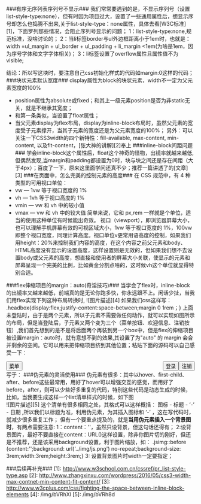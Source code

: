 ###有序无序列表序列号不显示###
我们常常要遇到的是，不显示序列号（设置list-style-type:none），但有时因为项目过大，设置了一些通用属性后，想显示序号却怎么也捣腾不出来,关于list-style-type：none属性，具体去看[W3C标准][1]，下面罗列那些情况，会阻止序列号显示的问题；
1：list-style-type:none,规范标准，没啥讨论的；
2：当li标签border与ul外边框距离小于1em时，也就是：
width =ul_margin + ul_border + ul_padding + li_margin <1em(为啥是1em，因为序号字体和文字字体相关)；
3：li标签设置了overflow属性且属性值不为visible; 

结论：所以写这块时，要注意自己css初始化样式的代码如margin:0这样的代码；
###块状元素默认宽度###
display属性为block的块状元素，width不一定为父元素宽度的100% 

 - position属性为absolute或fixed；和其上一级元素position是否为非static无关，就是不继承其宽度；
 - 和第一条类似，当设置了float属性；
 - 当父元素display为flex布局，display为inline-block布局时，虽然父元素的宽度受子元素撑开，当其子元素的宽度还是为父元素宽度的100%；
另外：可以关注一下CSS3width的四个新特性：fill-available, max-content, min-content, 以及fit-content，[张大神的讲解][2]奉上
###inline-block间距问题###
学会inline-block这个属性后，float这个神奇的怪物，出镜率就越来越低,但偶然发现,当margin和padding都设置为0时，块与块之间还是存在间距（大于4px）；百度了一下，原来这里面学问还真不少；推荐一篇讲透了的[文章][3]
###在页面中，怎么完美的控制元素的高度###
在 CSS 规范中，有 4 种类型的可用视口单位：
 - vw — 1vw 等于视口宽度的 1%
 - vh — 1vh 等于视口高度的 1%
 - vmin — vw 和 vh 中的较小值
 - vmax — vw 和 vh 中的较大值
简单来说，它和 px,rem 一样就是个单位，适当的使用这种单位有时候能出奇效。
视口（viewport），即浏览器屏幕大小，也可以理解手机屏幕有效的可视区域大小，1vw 等于视口宽度的 1%，100vw 即整个视口宽度，同理计算高度。视口单位v更常用语高度的控制，如果我们用height：20%来控制我们内容的高度，在这个内容之前父元素和body、HTML高度没有显示的设置高度，这样设置则是无效的，但如果我们想不去设置body或父元素的高度，想直接和使用者的屏幕大小关联，使显示的元素和屏幕呈现一个完美的比例，比如黄金分割点啥的，这时候vh这个单位就显得特别合适。

###flex伸缩项目的margin：auto(奇淫技巧)###
当学会了flex时，inline-block的出镜率又越来越低，前端真的是无论你跑多快，你永远跟不上。闲话少扯，当我们用flex实现下列这种布局转换时,
![图片描述][4]
如果我们css这样写：
    .headbox{display:flex;justify-content:space-between;margin 0 1rem；}
上面未登陆时，由于是两个元素，所以子元素不需要做任何动作，就可以实现如图所示的布局，但是当登陆后，子元素又两个变为三个（菜单按钮、欢迎信息、注销按钮）,我们首先想到的是不是将后面两个再装到另一个box中，但是flex的伸缩项目被设置margin：auto时，就有意想不到的效果,其设置了为"auto" 的 margin 会合并剩余的空间。它可以用来把伸缩项目挤到其他位置；粘贴下面的源码可以自己感受一下：
    <style>
         .flex{display: flex;justify-content: space-between;}
         .right {margin-right: auto;}
    </style>       
    <div class="flex">
      <button class="right">菜单</button>
       <button>登录</button>
       <button>注销</button>
    </div>
写于：
###伪元素的灵活使用###
伪元素有很多：其中以hover、first-child、after、before这些最常用，用好了hover可以增强交互的感觉，而用好了before，after，则可以少些好多重复的代码，特别这些代码是动态生成的时候，比如，当我要生成这样一个list清单样式的时候，如下图  
![图片描述][5]
这个清单有很多相同之处，其格式可以这样概括： 图标 - 标题 - ‘-’ - 日期 ,所以我们以标题为准，利用伪元素，为其插入图标和 ‘-’ ，这在写代码时，就减少很多重复工作； 但有一个要重点提及的，就是**当用伪元素插入一个背景图时**，有两点需要注意:
1：content：''，虽然只设背景，但这句话还得有；
2:设背景图片，最好不要直接在content：URL()这样设置，除非你图片切的刚好，但还是不推荐，还是该采用background设置，利于图片缩放，如：
    .jsimg::before {content:'';background: url('../img/js.png') no-repeat;background-size: 3rem;width:3rem;height:3rem;}
3: 设置背景图片时width一定要指定；

###后续再补充###
  [1]: http://www.w3school.com.cn/cssref/pr_list-style-type.asp
  [2]: http://www.zhangxinxu.com/wordpress/2016/05/css3-width-max-contnet-min-content-fit-content/
  [3]: http://www.w3cplus.com/css/fighting-the-space-between-inline-block-elements
  [4]: /img/bVRhXl
  [5]: /img/bVRh8d